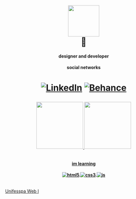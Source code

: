 <h1 align="center">
  <img src="https://media.giphy.com/media/ZrlYxeVZ0zqkU/giphy.gif" width="100" height="100" />
  <br>🥸
  <h4 align="center">
  designer and developer️
  </h4>
</h1>





<!--[![Instagram](https://img.shields.io/badge/Instagram-E4405F?style=for-the-badge&logo=instagram&logoColor=white)](https://www.instagram.com//)-->
<h4 align="center">
social networks
</h4>
  
 <h1 align="center">
  
[![LinkedIn](https://img.shields.io/badge/LinkedIn-0077B5?style=for-the-badge&logo=linkedin&logoColor=white)](https://www.linkedin.com/in/paixaogustavo/)
[![Behance](https://aleen42.github.io/badges/src/behance.svg)](https://www.behance.net/machadogustavo)
  
 </h1>

<div align="center">
  <a href="https://github.com/machadogustavo">
  <img height="150em" src="https://github-readme-stats.vercel.app/api?username=machadogustavo&show_icons=true&theme=dark&include_all_commits=true&count_private=true"/>
  <img height="150em" src="https://github-readme-stats.vercel.app/api/top-langs/?username=machadogustavo&layout=compact&langs_count=7&theme=dark"/>
</div>
  

<h4 align="center">
  <br>
 im learning
  <br>
  <br>
<div style="display: inline_block">
  <img align="center" alt="html5" src="https://img.shields.io/badge/HTML5-E34F26?style=for-the-badge&logo=html5&logoColor=white" />
  <img align="center" alt="css3"src="https://img.shields.io/badge/CSS3-1572B6?style=for-the-badge&logo=css3&logoColor=white" />
  <img align="center" alt="js" src="https://img.shields.io/badge/JavaScript-F7DF1E?style=for-the-badge&logo=javascript&logoColor=black" />
 </div><br/> 
</h4>

<a href="./UNIFESSPA-WebI/Atividade 1">Unifesspa Web I</a>
